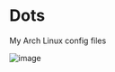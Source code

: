 # Dots
My Arch Linux config files

![image](https://github.com/user-attachments/assets/34dae5a3-1be8-4b76-a23b-eb57748fd990)
